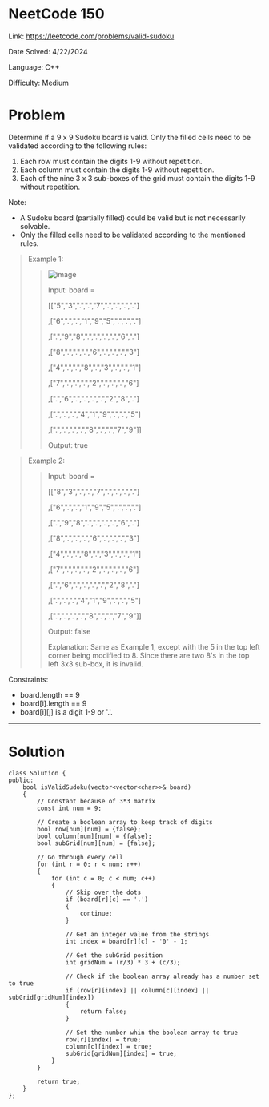 # NeetCode 150

Link: https://leetcode.com/problems/valid-sudoku

Date Solved: 4/22/2024

Language: C++

Difficulty: Medium

# Problem

Determine if a 9 x 9 Sudoku board is valid. Only the filled cells need to be validated according to the following rules:

1. Each row must contain the digits 1-9 without repetition.
2. Each column must contain the digits 1-9 without repetition.
3. Each of the nine 3 x 3 sub-boxes of the grid must contain the digits 1-9 without repetition.

Note:

- A Sudoku board (partially filled) could be valid but is not necessarily solvable.
- Only the filled cells need to be validated according to the mentioned rules.
 

>Example 1:
>
>>![image](https://github.com/BrianDang03/Leet-Code-Solved/assets/124744302/577d51ab-af4b-4a37-9822-f52ef0aa68d6)
>>
>>Input: board = 
>>
>>[["5","3",".",".","7",".",".",".","."]
>>
>>,["6",".",".","1","9","5",".",".","."]
>>
>>,[".","9","8",".",".",".",".","6","."]
>>
>>,["8",".",".",".","6",".",".",".","3"]
>>
>>,["4",".",".","8",".","3",".",".","1"]
>>
>>,["7",".",".",".","2",".",".",".","6"]
>>
>>,[".","6",".",".",".",".","2","8","."]
>>
>>,[".",".",".","4","1","9",".",".","5"]
>>
>>,[".",".",".",".","8",".",".","7","9"]]
>>
>>Output: true

>Example 2:
>
>>Input: board = 
>>
>>[["8","3",".",".","7",".",".",".","."]
>>
>>,["6",".",".","1","9","5",".",".","."]
>>
>>,[".","9","8",".",".",".",".","6","."]
>>
>>,["8",".",".",".","6",".",".",".","3"]
>>
>>,["4",".",".","8",".","3",".",".","1"]
>>
>>,["7",".",".",".","2",".",".",".","6"]
>>
>>,[".","6",".",".",".",".","2","8","."]
>>
>>,[".",".",".","4","1","9",".",".","5"]
>>
>>,[".",".",".",".","8",".",".","7","9"]]
>>
>>Output: false
>>
>>Explanation: Same as Example 1, except with the 5 in the top left corner being modified to 8. Since there are two 8's in the top left 3x3 sub-box, it is invalid.
 
Constraints:

- board.length == 9
- board[i].length == 9
- board[i][j] is a digit 1-9 or '.'.

---

# Solution

```
class Solution {
public:
    bool isValidSudoku(vector<vector<char>>& board) 
    {
        // Constant because of 3*3 matrix
        const int num = 9;

        // Create a boolean array to keep track of digits
        bool row[num][num] = {false};
        bool column[num][num] = {false};
        bool subGrid[num][num] = {false};

        // Go through every cell
        for (int r = 0; r < num; r++)
        {
            for (int c = 0; c < num; c++)
            {
                // Skip over the dots
                if (board[r][c] == '.')
                {
                    continue;
                }

                // Get an integer value from the strings
                int index = board[r][c] - '0' - 1;

                // Get the subGrid position
                int gridNum = (r/3) * 3 + (c/3);

                // Check if the boolean array already has a number set to true
                if (row[r][index] || column[c][index] || subGrid[gridNum][index])
                {
                    return false;
                }

                // Set the number whin the boolean array to true
                row[r][index] = true;
                column[c][index] = true;
                subGrid[gridNum][index] = true;
            }
        }

        return true;
    }
};
```
